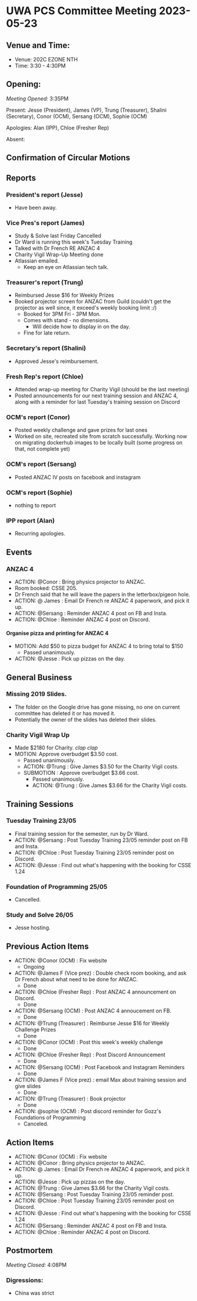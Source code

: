 # UWA PCS Committee Meeting 2023-05-23

## Venue and Time:
- Venue: 202C EZONE NTH
- Time: 3:30 - 4:30PM

## Opening:

_Meeting Opened:_ 3:35PM

Present: Jesse (President), James (VP), Trung (Treasurer), Shalini (Secretary), Conor (OCM), Sersang (OCM), Sophie (OCM) 

Apologies: Alan (IPP), Chloe (Fresher Rep)

Absent: 

## Confirmation of Circular Motions

## Reports

### President's report (Jesse)
- Have been away. 

### Vice Pres's report (James)
- Study & Solve last Friday Cancelled
- Dr Ward is running this week's Tuesday Training
- Talked with Dr French RE ANZAC 4
- Charity Vigil Wrap-Up Meeting done
- Atlassian emailed.
    - Keep an eye on Atlassian tech talk.

### Treasurer's report (Trung)
- Reimbursed Jesse $16 for Weekly Prizes
- Booked projector screen for ANZAC from Guild (couldn't get the projector as well since, it exceed's weekly booking limit :/)
    - Booked for 3PM Fri - 3PM Mon.
    - Comes with stand - no dimensions.
        - Will decide how to display in on the day.
    - Fine for late return.

### Secretary's report (Shalini)
- Approved Jesse's reimbursement.

### Fresh Rep's report (Chloe)
- Attended wrap-up meeting for Charity Vigil (should be the last meeting)
- Posted announcements for our next training session and ANZAC 4, along with a reminder for last Tuesday's training session on Discord

### OCM's report (Conor)
- Posted weekly challenge and gave prizes for last ones
- Worked on site, recreated site from scratch successfully. Working now on migrating dockerhub images to be locally built (some progress on that, not complete yet)

### OCM's report (Sersang)
- Posted ANZAC IV posts on facebook and instagram


### OCM's report (Sophie)
- nothing to report


### IPP report (Alan)
- Recurring apologies.


## Events
### ANZAC 4
- ACTION: @Conor : Bring physics projector to ANZAC.
- Room booked: CSSE 205.
- Dr French said that he will leave the papers in the letterbox/pigeon hole. 
- ACTION: @ James : Email Dr French re ANZAC 4 paperwork, and pick it up.
- ACTION: @Sersang : Reminder ANZAC 4 post on FB and Insta.
- ACTION: @Chloe : Reminder ANZAC 4 post on Discord.
#### Organise pizza and printing for ANZAC 4
- MOTION: Add $50 to pizza budget for ANZAC 4 to bring total to $150
    - Passed unanimously.
- ACTION: @Jesse : Pick up pizzas on the day.

## General Business
### Missing 2019 Slides.
- The folder on the Google drive has gone missing, no one on current committee has deleted it or has moved it.
- Potentially the owner of the slides has deleted their slides.
### Charity Vigil Wrap Up
- Made $2180 for Charity. *clap clap*
- MOTION: Approve overbudget $3.50 cost.
    - Passed unanimously.
    - ACTION: @Trung : Give James $3.50 for the Charity Vigil costs.
    - SUBMOTION : Approve overbudget $3.66 cost.
        - Passed unanimously.
        - ACTION: @Trung : Give James $3.66 for the Charity Vigil costs.


## Training Sessions
### Tuesday Training 23/05
- Final training session for the semester, run by Dr Ward.
- ACTION: @Sersang : Post Tuesday Training 23/05 reminder post on FB and Insta.
- ACTION: @Chloe : Post Tuesday Training 23/05 reminder post on Discord.
- ACTION: @Jesse : Find out what's happening with the booking for CSSE 1.24

### Foundation of Programming 25/05
- Cancelled.
### Study and Solve 26/05
- Jesse hosting.

## Previous Action Items
- ACTION: @Conor (OCM)    : Fix website
    - Ongoing
- ACTION: @James F (Vice prez)  : Double check room booking, and ask Dr French about what need to be done for ANZAC.
    - Done
- ACTION: @Chloe (Fresher Rep)  : Post ANZAC 4 announcement on Discord.
    - Done
- ACTION: @Sersang (OCM)  : Post ANZAC 4 annoucement on FB.
    - Done
- ACTION: @Trung (Treasurer)  : Reimburse Jesse $16 for Weekly Challenge Prizes
    - Done
- ACTION: @Conor (OCM)  : Post this week's weekly challenge
    - Done
- ACTION: @Chloe (Fresher Rep)  : Post Discord Announcement
    - Done
- ACTION: @Sersang (OCM)  : Post Facebook and Instagram Reminders
    - Done
- ACTION: @James F (Vice prez)  : email Max about training session and give slides
    - Done
- ACTION: @Trung (Treasurer)  : Book projector
    - Done
- ACTION: @sophie (OCM)  : Post discord reminder for Gozz's Foundations of Programming
    - Canceled. 


## Action Items
- ACTION: @Conor (OCM) : Fix website
- ACTION: @Conor : Bring physics projector to ANZAC.
- ACTION: @ James : Email Dr French re ANZAC 4 paperwork, and pick it up.
- ACTION: @Jesse : Pick up pizzas on the day.
- ACTION: @Trung : Give James $3.66 for the Charity Vigil costs.
- ACTION: @Sersang : Post Tuesday Training 23/05 reminder post.
- ACTION: @Chloe : Post Tuesday Training 23/05 reminder post on Discord.
- ACTION: @Jesse : Find out what's happening with the booking for CSSE 1.24
- ACTION: @Sersang : Reminder ANZAC 4 post on FB and Insta.
- ACTION: @Chloe : Reminder ANZAC 4 post on Discord.

## Postmortem

_Meeting Closed:_ 4:08PM

### Digressions: 
- China was strict
